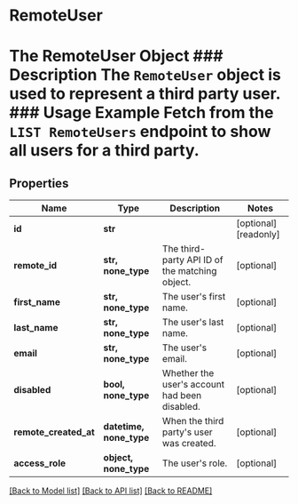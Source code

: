 # RemoteUser

# The RemoteUser Object ### Description The `RemoteUser` object is used to represent a third party user.  ### Usage Example Fetch from the `LIST RemoteUsers` endpoint to show all users for a third party.
## Properties
Name | Type | Description | Notes
------------ | ------------- | ------------- | -------------
**id** | **str** |  | [optional] [readonly] 
**remote_id** | **str, none_type** | The third-party API ID of the matching object. | [optional] 
**first_name** | **str, none_type** | The user&#39;s first name. | [optional] 
**last_name** | **str, none_type** | The user&#39;s last name. | [optional] 
**email** | **str, none_type** | The user&#39;s email. | [optional] 
**disabled** | **bool, none_type** | Whether the user&#39;s account had been disabled. | [optional] 
**remote_created_at** | **datetime, none_type** | When the third party&#39;s user was created. | [optional] 
**access_role** | **object, none_type** | The user&#39;s role. | [optional] 

[[Back to Model list]](../README.md#documentation-for-models) [[Back to API list]](../README.md#documentation-for-api-endpoints) [[Back to README]](../README.md)



